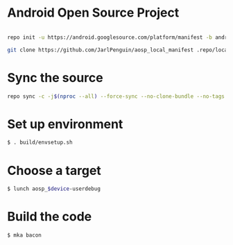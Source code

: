 # Android Open Source Project #

```bash

repo init -u https://android.googlesource.com/platform/manifest -b android-10.0.0_r39

git clone https://github.com/JarlPenguin/aosp_local_manifest .repo/local_manifests -b android-10
```

# Sync the source
```bash
repo sync -c -j$(nproc --all) --force-sync --no-clone-bundle --no-tags
```

# Set up environment
```bash
$ . build/envsetup.sh
```

# Choose a target
```bash
$ lunch aosp_$device-userdebug
```

# Build the code
```bash
$ mka bacon
```
